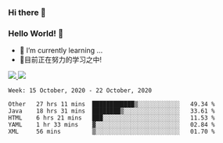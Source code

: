 ### Hi there 👋
### Hello World! 🙌

- 🌱 I’m currently learning ...
- 📖目前正在努力的学习之中!

<a href="https://github.com/anuraghazra/github-readme-stats">
  <img src="https://github-readme-stats.vercel.app/api?username=keyboardWithDream&show_icons=true&repo=github-readme-stats" />
</a>
<a href="https://github.com/anuraghazra/convoychat">
  <img src="https://github-readme-stats.vercel.app/api/top-langs/?username=keyboardWithDream&layout=compact&repo=convoychat" />
</a>



<!--START_SECTION:waka-->
```text
Week: 15 October, 2020 - 22 October, 2020

Other   27 hrs 11 mins  ████████████▒░░░░░░░░░░░░   49.34 % 
Java    18 hrs 31 mins  ████████▒░░░░░░░░░░░░░░░░   33.61 % 
HTML    6 hrs 21 mins   ███░░░░░░░░░░░░░░░░░░░░░░   11.53 % 
YAML    1 hr 33 mins    ▓░░░░░░░░░░░░░░░░░░░░░░░░   02.84 % 
XML     56 mins         ▒░░░░░░░░░░░░░░░░░░░░░░░░   01.70 % 
```
<!--END_SECTION:waka-->
